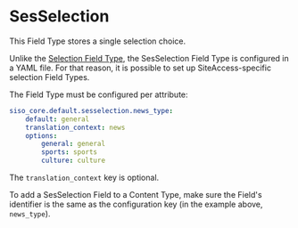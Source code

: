 # SesSelection

This Field Type stores a single selection choice. 

Unlike the [Selection Field Type](selectionfield.md),
the SesSelection Field Type is configured in a YAML file.
For that reason, it is possible to set up SiteAccess-specific selection Field Types.

The Field Type must be configured per attribute:

``` yaml
siso_core.default.sesselection.news_type:
    default: general
    translation_context: news
    options:
        general: general
        sports: sports
        culture: culture
```

The `translation_context` key is optional. 

To add a SesSelection Field to a Content Type, make sure the Field's identifier is the same as the configuration key (in the example above, `news_type`).
